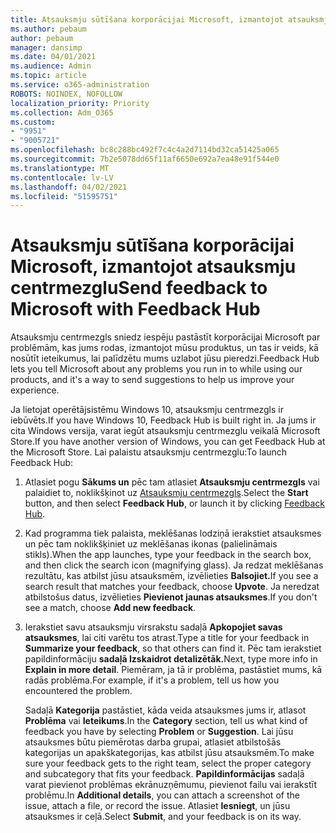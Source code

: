 ```yaml
---
title: Atsauksmju sūtīšana korporācijai Microsoft, izmantojot atsauksmju centrmezglu
ms.author: pebaum
author: pebaum
manager: dansimp
ms.date: 04/01/2021
ms.audience: Admin
ms.topic: article
ms.service: o365-administration
ROBOTS: NOINDEX, NOFOLLOW
localization_priority: Priority
ms.collection: Adm_O365
ms.custom:
- "9951"
- "9005721"
ms.openlocfilehash: bc8c288bc492f7c4c4a2d7114bd32ca51425a065
ms.sourcegitcommit: 7b2e5078dd65f11af6650e692a7ea48e91f544e0
ms.translationtype: MT
ms.contentlocale: lv-LV
ms.lasthandoff: 04/02/2021
ms.locfileid: "51595751"
---
```

# <a name="send-feedback-to-microsoft-with-feedback-hub"></a><span data-ttu-id="4bc0c-102">Atsauksmju sūtīšana korporācijai Microsoft, izmantojot atsauksmju centrmezglu</span><span class="sxs-lookup"><span data-stu-id="4bc0c-102">Send feedback to Microsoft with Feedback Hub</span></span>

<span data-ttu-id="4bc0c-103">Atsauksmju centrmezgls sniedz iespēju pastāstīt korporācijai Microsoft par problēmām, kas jums rodas, izmantojot mūsu produktus, un tas ir veids, kā nosūtīt ieteikumus, lai palīdzētu mums uzlabot jūsu pieredzi.</span><span class="sxs-lookup"><span data-stu-id="4bc0c-103">Feedback Hub lets you tell Microsoft about any problems you run in to while using our products, and it's a way to send suggestions to help us improve your experience.</span></span>

<span data-ttu-id="4bc0c-104">Ja lietojat operētājsistēmu Windows 10, atsauksmju centrmezgls ir iebūvēts.</span><span class="sxs-lookup"><span data-stu-id="4bc0c-104">If you have Windows 10, Feedback Hub is built right in.</span></span> <span data-ttu-id="4bc0c-105">Ja jums ir cita Windows versija, varat iegūt atsauksmju centrmezglu veikalā Microsoft Store.</span><span class="sxs-lookup"><span data-stu-id="4bc0c-105">If you have another version of Windows, you can get Feedback Hub at the Microsoft Store.</span></span> <span data-ttu-id="4bc0c-106">Lai palaistu atsauksmju centrmezglu:</span><span class="sxs-lookup"><span data-stu-id="4bc0c-106">To launch Feedback Hub:</span></span> 

1. <span data-ttu-id="4bc0c-107">Atlasiet pogu **Sākums un** pēc tam atlasiet **Atsauksmju centrmezgls** vai palaidiet to, noklikšķinot uz [Atsauksmju centrmezgls](feedback-hub://).</span><span class="sxs-lookup"><span data-stu-id="4bc0c-107">Select the **Start** button, and then select **Feedback Hub**, or launch it by clicking [Feedback Hub](feedback-hub://).</span></span>

1. <span data-ttu-id="4bc0c-108">Kad programma tiek palaista, meklēšanas lodziņā ierakstiet atsauksmes un pēc tam noklikšķiniet uz meklēšanas ikonas (palielināmais stikls).</span><span class="sxs-lookup"><span data-stu-id="4bc0c-108">When the app launches, type your feedback in the search box, and then click the search icon (magnifying glass).</span></span> <span data-ttu-id="4bc0c-109">Ja redzat meklēšanas rezultātu, kas atbilst jūsu atsauksmēm, izvēlieties **Balsojiet.**</span><span class="sxs-lookup"><span data-stu-id="4bc0c-109">If you see a search result that matches your feedback, choose **Upvote**.</span></span> <span data-ttu-id="4bc0c-110">Ja neredzat atbilstošus datus, izvēlieties **Pievienot jaunas atsauksmes**.</span><span class="sxs-lookup"><span data-stu-id="4bc0c-110">If you don't see a match, choose **Add new feedback**.</span></span>

1. <span data-ttu-id="4bc0c-111">Ierakstiet savu atsauksmju virsrakstu sadaļā **Apkopojiet savas atsauksmes**, lai citi varētu tos atrast.</span><span class="sxs-lookup"><span data-stu-id="4bc0c-111">Type a title for your feedback in **Summarize your feedback**, so that others can find it.</span></span> <span data-ttu-id="4bc0c-112">Pēc tam ierakstiet papildinformāciju **sadaļā Izskaidrot detalizētāk.**</span><span class="sxs-lookup"><span data-stu-id="4bc0c-112">Next, type more info in **Explain in more detail**.</span></span> <span data-ttu-id="4bc0c-113">Piemēram, ja tā ir problēma, pastāstiet mums, kā radās problēma.</span><span class="sxs-lookup"><span data-stu-id="4bc0c-113">For example, if it's a problem, tell us how you encountered the problem.</span></span>

    <span data-ttu-id="4bc0c-114">Sadaļā **Kategorija** pastāstiet, kāda veida atsauksmes jums ir, atlasot **Problēma** vai **Ieteikums**.</span><span class="sxs-lookup"><span data-stu-id="4bc0c-114">In the **Category** section, tell us what kind of feedback you have by selecting **Problem** or **Suggestion**.</span></span> <span data-ttu-id="4bc0c-115">Lai jūsu atsauksmes būtu piemērotas darba grupai, atlasiet atbilstošās kategorijas un apakškategorijas, kas atbilst jūsu atsauksmēm.</span><span class="sxs-lookup"><span data-stu-id="4bc0c-115">To make sure your feedback gets to the right team, select the proper category and subcategory that fits your feedback.</span></span> <span data-ttu-id="4bc0c-116">**Papildinformācijas** sadaļā varat pievienot problēmas ekrānuzņēmumu, pievienot failu vai ierakstīt problēmu.</span><span class="sxs-lookup"><span data-stu-id="4bc0c-116">In **Additional details**, you can attach a screenshot of the issue, attach a file, or record the issue.</span></span> <span data-ttu-id="4bc0c-117">Atlasiet **Iesniegt**, un jūsu atsauksmes ir ceļā.</span><span class="sxs-lookup"><span data-stu-id="4bc0c-117">Select **Submit**, and your feedback is on its way.</span></span>


